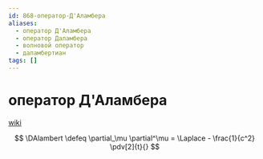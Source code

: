 ```yaml
---
id: 868-оператор-Д'Аламбера
aliases:
  - оператор Д'Аламбера
  - оператор Даламбера
  - волновой оператор
  - даламбертиан
tags: []
---
```


# оператор Д'Аламбера

[wiki](https://ru.wikipedia.org/wiki/%D0%9E%D0%BF%D0%B5%D1%80%D0%B0%D1%82%D0%BE%D1%80_%D0%94%E2%80%99%D0%90%D0%BB%D0%B0%D0%BC%D0%B1%D0%B5%D1%80%D0%B0)

$$
\DAlambert \defeq \partial_\mu \partial^\mu = \Laplace - \frac{1}{c^2} \pdv[2]{t}{}
$$
